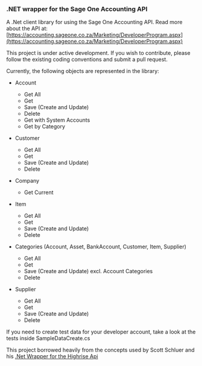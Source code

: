 ### .NET wrapper for the Sage One Accounting API

A .Net client library for using the Sage One Accounting API. 
Read more about the API at: [https://accounting.sageone.co.za/Marketing/DeveloperProgram.aspx](https://accounting.sageone.co.za/Marketing/DeveloperProgram.aspx) 

This project is under active development. If you wish to contribute, please follow the existing coding conventions and submit a pull request.

Currently, the following objects are represented in the library:

- Account
  * Get All
  * Get
  * Save (Create and Update)
  * Delete
  * Get with System Accounts
  * Get by Category
  
- Customer
  * Get All
  * Get
  * Save (Create and Update)
  * Delete
  
- Company
  * Get Current
  
- Item
  * Get All
  * Get
  * Save (Create and Update)
  * Delete
  
- Categories (Account, Asset, BankAccount, Customer, Item, Supplier)
  * Get All
  * Get
  * Save (Create and Update) excl. Account Categories
  * Delete
  
- Supplier
  * Get All
  * Get
  * Save (Create and Update)
  * Delete
  
If you need to create test data for your developer account, take a look at the tests inside SampleDataCreate.cs

This project borrowed heavily from the concepts used by Scott Schluer and his [.Net Wrapper for the Highrise Api](https://github.com/scottschluer/highrise-api)



